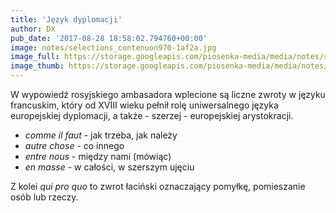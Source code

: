 ```yaml
---
title: 'Język dyplomacji'
author: DX
pub_date: '2017-08-28 18:58:02.794760+00:00'
image: notes/selections_contenuon970-1af2a.jpg
image_full: https://storage.googleapis.com/piosenka-media/media/notes/selections_contenuon970-1af2a.jpg
image_thumb: https://storage.googleapis.com/piosenka-media/media/notes/selections_contenuon970-1af2a.jpg.0x300_q85_upscale.jpg
---
```


W wypowiedź rosyjskiego ambasadora wplecione są liczne zwroty w języku francuskim, który od XVIII wieku pełnił rolę uniwersalnego języka europejskiej dyplomacji, a także \- szerzej \- europejskiej arystokracji.

- _comme il faut_ \- jak trzeba, jak należy
 - _autre chose_ \- co innego
 - _entre nous_ \- między nami \(mówiąc\)
 - _en masse_ \- w całości, w szerszym ujęciu

Z kolei _qui pro quo_ to zwrot łaciński oznaczający pomyłkę, pomieszanie osób lub rzeczy.